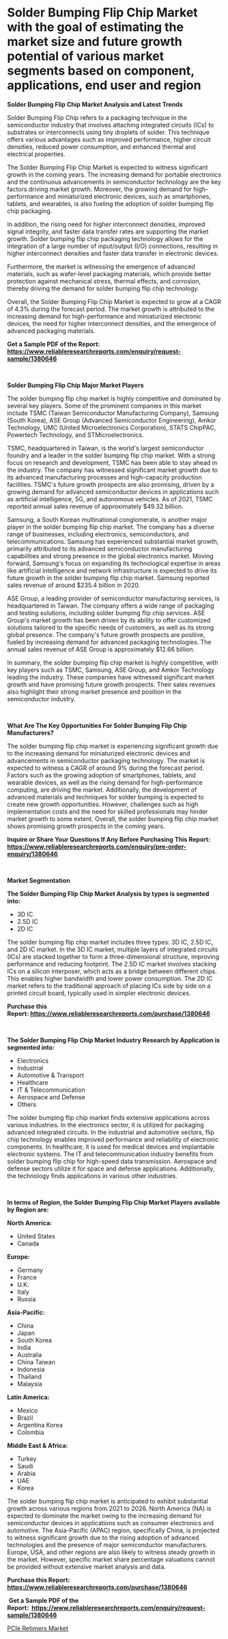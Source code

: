 <p><h1>Solder Bumping Flip Chip Market with the goal of estimating the market size and future growth potential of various market segments based on component, applications, end user and region</h1></p><p><strong>Solder Bumping Flip Chip Market Analysis and Latest Trends</strong></p>
<p><p>Solder Bumping Flip Chip refers to a packaging technique in the semiconductor industry that involves attaching integrated circuits (ICs) to substrates or interconnects using tiny droplets of solder. This technique offers various advantages such as improved performance, higher circuit densities, reduced power consumption, and enhanced thermal and electrical properties.</p><p>The Solder Bumping Flip Chip Market is expected to witness significant growth in the coming years. The increasing demand for portable electronics and the continuous advancements in semiconductor technology are the key factors driving market growth. Moreover, the growing demand for high-performance and miniaturized electronic devices, such as smartphones, tablets, and wearables, is also fueling the adoption of solder bumping flip chip packaging.</p><p>In addition, the rising need for higher interconnect densities, improved signal integrity, and faster data transfer rates are supporting the market growth. Solder bumping flip chip packaging technology allows for the integration of a large number of input/output (I/O) connections, resulting in higher interconnect densities and faster data transfer in electronic devices.</p><p>Furthermore, the market is witnessing the emergence of advanced materials, such as wafer-level packaging materials, which provide better protection against mechanical stress, thermal effects, and corrosion, thereby driving the demand for solder bumping flip chip technology.</p><p>Overall, the Solder Bumping Flip Chip Market is expected to grow at a CAGR of 4.3% during the forecast period. The market growth is attributed to the increasing demand for high-performance and miniaturized electronic devices, the need for higher interconnect densities, and the emergence of advanced packaging materials.</p></p>
<p><strong>Get a Sample PDF of the Report:&nbsp; <a href="https://www.reliableresearchreports.com/enquiry/request-sample/1380646">https://www.reliableresearchreports.com/enquiry/request-sample/1380646</a></strong></p>
<p>&nbsp;</p>
<p><strong>Solder Bumping Flip Chip Major Market Players</strong></p>
<p><p>The solder bumping flip chip market is highly competitive and dominated by several key players. Some of the prominent companies in this market include TSMC (Taiwan Semiconductor Manufacturing Company), Samsung (South Korea), ASE Group (Advanced Semiconductor Engineering), Amkor Technology, UMC (United Microelectronics Corporation), STATS ChipPAC, Powertech Technology, and STMicroelectronics.</p><p>TSMC, headquartered in Taiwan, is the world's largest semiconductor foundry and a leader in the solder bumping flip chip market. With a strong focus on research and development, TSMC has been able to stay ahead in the industry. The company has witnessed significant market growth due to its advanced manufacturing processes and high-capacity production facilities. TSMC's future growth prospects are also promising, driven by a growing demand for advanced semiconductor devices in applications such as artificial intelligence, 5G, and autonomous vehicles. As of 2021, TSMC reported annual sales revenue of approximately $49.32 billion.</p><p>Samsung, a South Korean multinational conglomerate, is another major player in the solder bumping flip chip market. The company has a diverse range of businesses, including electronics, semiconductors, and telecommunications. Samsung has experienced substantial market growth, primarily attributed to its advanced semiconductor manufacturing capabilities and strong presence in the global electronics market. Moving forward, Samsung's focus on expanding its technological expertise in areas like artificial intelligence and network infrastructure is expected to drive its future growth in the solder bumping flip chip market. Samsung reported sales revenue of around $235.4 billion in 2020.</p><p>ASE Group, a leading provider of semiconductor manufacturing services, is headquartered in Taiwan. The company offers a wide range of packaging and testing solutions, including solder bumping flip chip services. ASE Group's market growth has been driven by its ability to offer customized solutions tailored to the specific needs of customers, as well as its strong global presence. The company's future growth prospects are positive, fueled by increasing demand for advanced packaging technologies. The annual sales revenue of ASE Group is approximately $12.66 billion.</p><p>In summary, the solder bumping flip chip market is highly competitive, with key players such as TSMC, Samsung, ASE Group, and Amkor Technology leading the industry. These companies have witnessed significant market growth and have promising future growth prospects. Their sales revenues also highlight their strong market presence and position in the semiconductor industry.</p></p>
<p>&nbsp;</p>
<p><strong>What Are The Key Opportunities For Solder Bumping Flip Chip Manufacturers?</strong></p>
<p><p>The solder bumping flip chip market is experiencing significant growth due to the increasing demand for miniaturized electronic devices and advancements in semiconductor packaging technology. The market is expected to witness a CAGR of around 9% during the forecast period. Factors such as the growing adoption of smartphones, tablets, and wearable devices, as well as the rising demand for high-performance computing, are driving the market. Additionally, the development of advanced materials and techniques for solder bumping is expected to create new growth opportunities. However, challenges such as high implementation costs and the need for skilled professionals may hinder market growth to some extent. Overall, the solder bumping flip chip market shows promising growth prospects in the coming years.</p></p>
<p><strong>Inquire or Share Your Questions If Any Before Purchasing This Report: <a href="https://www.reliableresearchreports.com/enquiry/pre-order-enquiry/1380646">https://www.reliableresearchreports.com/enquiry/pre-order-enquiry/1380646</a></strong></p>
<p>&nbsp;</p>
<p><strong>Market Segmentation</strong></p>
<p><strong>The Solder Bumping Flip Chip Market Analysis by types is segmented into:</strong></p>
<p><ul><li>3D IC</li><li>2.5D IC</li><li>2D IC</li></ul></p>
<p><p>The solder bumping flip chip market includes three types: 3D IC, 2.5D IC, and 2D IC market. In the 3D IC market, multiple layers of integrated circuits (ICs) are stacked together to form a three-dimensional structure, improving performance and reducing footprint. The 2.5D IC market involves stacking ICs on a silicon interposer, which acts as a bridge between different chips. This enables higher bandwidth and lower power consumption. The 2D IC market refers to the traditional approach of placing ICs side by side on a printed circuit board, typically used in simpler electronic devices.</p></p>
<p><strong>Purchase this Report:&nbsp;<a href="https://www.reliableresearchreports.com/purchase/1380646">https://www.reliableresearchreports.com/purchase/1380646</a></strong></p>
<p>&nbsp;</p>
<p><strong>The Solder Bumping Flip Chip Market Industry Research by Application is segmented into:</strong></p>
<p><ul><li>Electronics</li><li>Industrial</li><li>Automotive & Transport</li><li>Healthcare</li><li>IT & Telecommunication</li><li>Aerospace and Defense</li><li>Others</li></ul></p>
<p><p>The solder bumping flip chip market finds extensive applications across various industries. In the electronics sector, it is utilized for packaging advanced integrated circuits. In the industrial and automotive sectors, flip chip technology enables improved performance and reliability of electronic components. In healthcare, it is used for medical devices and implantable electronic systems. The IT and telecommunication industry benefits from solder bumping flip chip for high-speed data transmission. Aerospace and defense sectors utilize it for space and defense applications. Additionally, the technology finds applications in various other industries.</p></p>
<p>&nbsp;</p>
<p><strong>In terms of Region, the Solder Bumping Flip Chip Market Players available by Region are:</strong></p>
<p>
    <p> <strong> North America: </strong>
        <ul>
            <li>United States</li>
            <li>Canada</li>
        </ul>
        </p> 
    <p> <strong> Europe: </strong>
        <ul>
            <li>Germany</li>
            <li>France</li>
            <li>U.K.</li>
            <li>Italy</li>
            <li>Russia</li>
        </ul>
        </p> 
    <p> <strong> Asia-Pacific: </strong>
        <ul>
            <li>China</li>
            <li>Japan</li>
            <li>South Korea</li>
            <li>India</li>
            <li>Australia</li>
            <li>China Taiwan</li>
            <li>Indonesia</li>
            <li>Thailand</li>
            <li>Malaysia</li>
        </ul>
        </p> 
    <p> <strong> Latin America: </strong>
        <ul>
            <li>Mexico</li>
            <li>Brazil</li>
            <li>Argentina Korea</li>
            <li>Colombia</li>
        </ul>
        </p> 
    <p> <strong> Middle East & Africa: </strong>
        <ul>
            <li>Turkey</li>
            <li>Saudi</li>
            <li>Arabia</li>
            <li>UAE</li>
            <li>Korea</li>
        </ul>
    </p>
    </p>
<p><p>The solder bumping flip chip market is anticipated to exhibit substantial growth across various regions from 2021 to 2026. North America (NA) is expected to dominate the market owing to the increasing demand for semiconductor devices in applications such as consumer electronics and automotive. The Asia-Pacific (APAC) region, specifically China, is projected to witness significant growth due to the rising adoption of advanced technologies and the presence of major semiconductor manufacturers. Europe, USA, and other regions are also likely to witness steady growth in the market. However, specific market share percentage valuations cannot be provided without extensive market analysis and data.</p></p>
<p><strong>Purchase this Report: <a href="https://www.reliableresearchreports.com/purchase/1380646">https://www.reliableresearchreports.com/purchase/1380646</a></strong></p>
<p>&nbsp;<strong>Get a Sample PDF of the Report:&nbsp;&nbsp;<a href="https://www.reliableresearchreports.com/enquiry/request-sample/1380646">https://www.reliableresearchreports.com/enquiry/request-sample/1380646</a></strong></p>
<p><strong></strong></p>
<p><p><a href="https://github.com/guneycigdem35/Market-Research-Report-List-1/blob/main/pcie-retimers-market.md">PCIe Retimers Market</a></p></p>